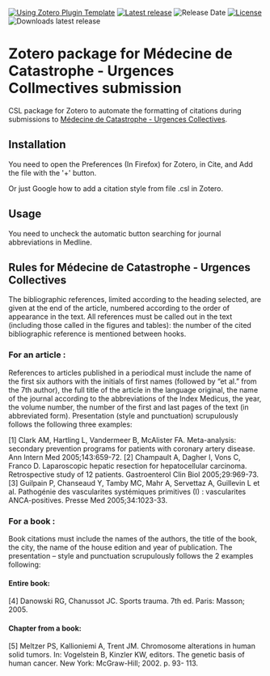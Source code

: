 [![Using Zotero Plugin Template](https://img.shields.io/badge/Using-Zotero%20Plugin%20Template-blue?style=flat-round&logo=github)](https://github.com/windingwind/zotero-plugin-template)
[![Latest release](https://img.shields.io/github/release/edlansiaux/MedecineDeCatastropheUrgencesCollectivesZotero)](edlansiaux/MedecineDeCatastropheUrgencesCollectivesZotero/releases)
![Release Date](https://img.shields.io/github/release-date/edlansiaux/MedecineDeCatastropheUrgencesCollectivesZotero?color=9cf)
[![License](https://img.shields.io/github/license/edlansiaux/MedecineDeCatastropheUrgencesCollectivesZotero)](https://github.com/edlansiaux/**MedecineDeCatastropheUrgencesCollectivesZotero**/blob/master/LICENSE)
![Downloads latest release](https://img.shields.io/github/downloads/edlansiaux/MedecineDeCatastropheUrgencesCollectivesZotero/latest/total?color=yellow)

# Zotero package for Médecine de Catastrophe - Urgences Collmectives submission

CSL package for Zotero to automate the formatting of citations during submissions to [Médecine de Catastrophe - Urgences Collectives](https://www.sciencedirect.com/journal/medecine-de-catastrophe-urgences-collectives).

## Installation
You need to open the Preferences (In Firefox) for Zotero, in Cite, and Add the file with the '+' button. 

Or just Google how to add a citation style from file .csl in Zotero.

## Usage

You need to uncheck the automatic button searching for journal abbreviations in Medline.

## Rules for Médecine de Catastrophe - Urgences Collectives 
The bibliographic references, limited according to the heading selected, are given at the end of the article, numbered according to the order of appearance in the text. All references must be called out in the text (including those called in the figures and tables): the number of the cited bibliographic reference is mentioned between 
hooks.

### For an article :
References to articles published in a periodical must include the name of the first six authors with the initials of first names (followed by “et al.” from the 7th author), the full title of the article in the language original, the name of the journal according to the abbreviations of the Index Medicus, the year, the volume number, the number 
of the first and last pages of the text (in abbreviated form). Presentation (style and punctuation) scrupulously follows the following three examples:

[1] Clark AM, Hartling L, Vandermeer B, McAlister FA. Meta-analysis: secondary prevention programs for  patients with coronary artery disease. Ann Intern Med 2005;143:659-72. 
[2] Champault A, Dagher I, Vons C, Franco D. Laparoscopic hepatic resection for hepatocellular carcinoma. Retrospective study of 12 patients. Gastroenterol Clin Biol 2005;29:969-73. 
[3] Guilpain P, Chanseaud Y, Tamby MC, Mahr A, Servettaz A, Guillevin L et al. Pathogénie des vascularites systémiques primitives (I) : vascularites ANCA-positives. Presse Med 2005;34:1023-33.

### For a book :
Book citations must include the names of the authors, the title of the book, the city, the name of the house edition and year of publication. The presentation – style and punctuation scrupulously follows the 2 examples following:

#### Entire book: 
[4] Danowski RG, Chanussot JC. Sports trauma. 7th ed. Paris: Masson; 2005. 

#### Chapter from a book: 
[5] Meltzer PS, Kallioniemi A, Trent JM. Chromosome alterations in human solid tumors. In: Vogelstein B, Kinzler KW, editors. The genetic basis of human cancer. New York: McGraw-Hill; 2002. p. 93-
113.
